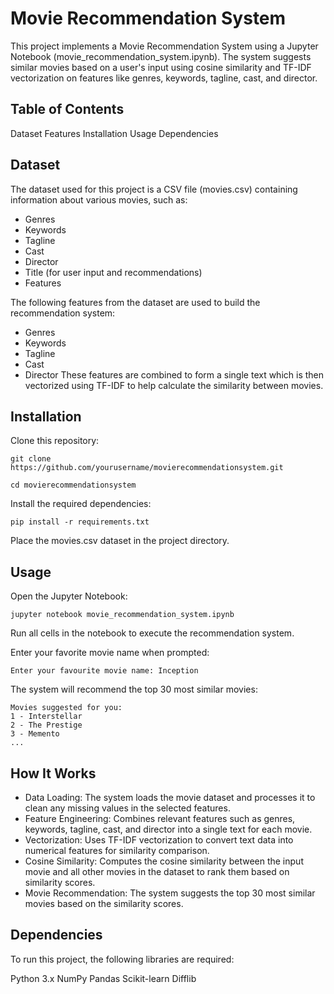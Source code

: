 # Movie Recommendation System
This project implements a Movie Recommendation System using a Jupyter Notebook (movie_recommendation_system.ipynb). The system suggests similar movies based on a user's input using cosine similarity and TF-IDF vectorization on features like genres, keywords, tagline, cast, and director.

## Table of Contents
Dataset
Features
Installation
Usage
Dependencies

## Dataset
The dataset used for this project is a CSV file (movies.csv) containing information about various movies, such as:

- Genres
- Keywords
- Tagline
- Cast
- Director
- Title (for user input and recommendations)
- Features

The following features from the dataset are used to build the recommendation system:

- Genres
- Keywords
- Tagline
- Cast
- Director
These features are combined to form a single text which is then vectorized using TF-IDF to help calculate the similarity between movies.

## Installation
Clone this repository:

```
git clone https://github.com/yourusername/movierecommendationsystem.git

cd movierecommendationsystem
```

Install the required dependencies:

```
pip install -r requirements.txt
```
Place the movies.csv dataset in the project directory.

## Usage
Open the Jupyter Notebook:
```
jupyter notebook movie_recommendation_system.ipynb
```
Run all cells in the notebook to execute the recommendation system.

Enter your favorite movie name when prompted:
```
Enter your favourite movie name: Inception
```
The system will recommend the top 30 most similar movies:
```
Movies suggested for you:
1 - Interstellar
2 - The Prestige
3 - Memento
...
```
## How It Works
- Data Loading: The system loads the movie dataset and processes it to clean any missing values in the selected features.
- Feature Engineering: Combines relevant features such as genres, keywords, tagline, cast, and director into a single text for each movie.
- Vectorization: Uses TF-IDF vectorization to convert text data into numerical features for similarity comparison.
- Cosine Similarity: Computes the cosine similarity between the input movie and all other movies in the dataset to rank them based on similarity scores.
- Movie Recommendation: The system suggests the top 30 most similar movies based on the similarity scores.

## Dependencies
To run this project, the following libraries are required:

Python 3.x
NumPy
Pandas
Scikit-learn
Difflib
